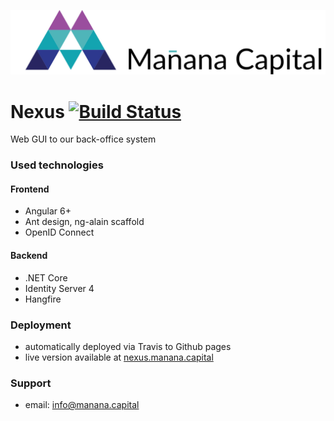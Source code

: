 ![Logo](src/assets/logo-color.svg)
# Nexus [![Build Status](https://travis-ci.org/Manana-Capital/nexus.svg?branch=master)](https://travis-ci.org/Manana-Capital/nexus)
Web GUI to our back-office system

### Used technologies

#### Frontend

* Angular 6+
* Ant design, ng-alain scaffold
* OpenID Connect

#### Backend

* .NET Core
* Identity Server 4
* Hangfire

### Deployment

* automatically deployed via Travis to Github pages
* live version available at [nexus.manana.capital](https://nexus.manana.capital)

### Support 

* email: <info@manana.capital>